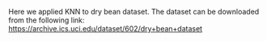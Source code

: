 Here we applied KNN to dry bean dataset. The dataset can be downloaded from the following link:
https://archive.ics.uci.edu/dataset/602/dry+bean+dataset
